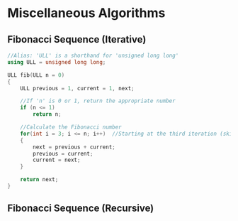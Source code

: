 # Miscellaneous Algorithms

## Fibonacci Sequence (Iterative)

```C++
//Alias: 'ULL' is a shorthand for 'unsigned long long'
using ULL = unsigned long long;

ULL fib(ULL n = 0)
{
    ULL previous = 1, current = 1, next;

    //If 'n' is 0 or 1, return the appropriate number
    if (n <= 1)
        return n;

    //Calculate the Fibonacci number
    for(int i = 3; i <= n; i++)  //Starting at the third iteration (skips the first two)
    {
        next = previous + current;
        previous = current;
        current = next;
    }

    return next;
}
```

## Fibonacci Sequence (Recursive)
